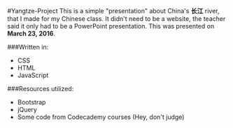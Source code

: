 #Yangtze-Project
This is a simple "presentation" about China's **长江** river, that I made for my Chinese class. It didn't need to be
a website, the teacher said it only had to be a PowerPoint presentation. This was presented on **March 23, 2016**.

###Written in:
- CSS
- HTML
- JavaScript

###Resources utilized:
- Bootstrap
- jQuery
- Some code from Codecademy courses (Hey, don't judge)